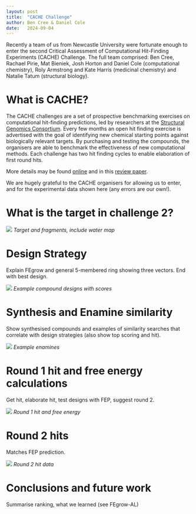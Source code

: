 ```yaml
---
layout: post
title:  "CACHE Challenge"
author: Ben Cree & Daniel Cole
date:   2024-09-04
---
```


Recently a team of us from Newcastle University were fortunate enough
to enter the second Critical Assessment of Computational Hit-Finding
Experiments (CACHE) Challenge. The full team comprised: Ben Cree,
Rachael Pirie, Mat Bieniek, Josh Horton and Daniel Cole (computational
chemistry), Roly Armstrong and Kate Harris (medicinal chemistry) and
Natalie Tatum (structural biology).


# What is CACHE?

The CACHE challenges are a set of prospective benchmarking exercises
on computational hit-finding predictions, led by researchers at the
[Structural Genomics Consortium](https://www.thesgc.org). Every few months an open hit finding
exercise is advertised with the goal of identifying new chemical
starting points against biologically relevant targets. By purchasing
and testing the compounds, the organisers are able to benchmark the
effectiveness of new computational methods. Each challenge has two hit
finding cycles to enable elaboration of first round hits.

More details may be found
[online](https://cache-challenge.org/what-cache) and in this [review
paper](https://www.nature.com/articles/s41570-022-00363-z).

We are hugely grateful to the CACHE organisers for allowing us to
enter, and for the experimental data shown here (any errors are our
own!).



# What is the target in challenge 2?

![](/assets/figure.png)
*Target and fragments, include water map*



# Design Strategy

Explain FEgrow and general 5-membered ring showing three vectors. End with best design.

![](/assets/figure.png)
*Example compound designs with scores*





# Synthesis and Enamine similarity

Show synthesised compounds and examples of similarity searches that correlate with design strategies (also show top scoring and hit).


![](/assets/figure.png)
*Example enamines*



# Round 1 hit and free energy calculations

Get hit, elaborate hit, test designs with FEP, suggest round 2.


![](/assets/figure.png)
*Round 1 hit and free energy*


# Round 2 hits

Matches FEP prediction.


![](/assets/figure.png)
*Round 2 hit data*



# Conclusions and future work

Summarise ranking, what we learned (see FEgrow-AL)
